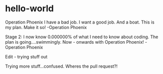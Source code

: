 # hello-world
Operation Phoenix
I have a bad job. I want a good job. And a boat. This is my plan. Make it so!
-Operation Phoenix 

Stage 2:
I now know 0.000000% of what I need to know about coding. The plan is going....swimmingly.
Now - onwards with Operation Phoenix!
-Operation Phoenix


Edit - trying stuff out

Trying more stuff...confused. Wheres the pull request?!

